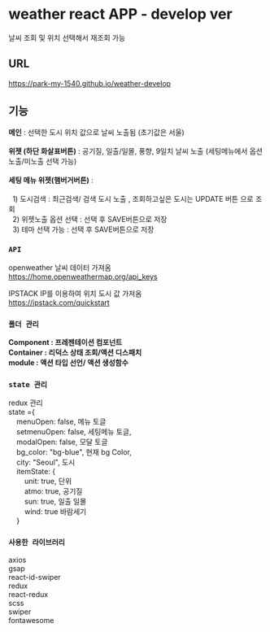 # weather react APP - develop ver

날씨 조회 및 위치 선택해서 재조회 가능

## URL
https://park-my-1540.github.io/weather-develop

## 기능

**메인** : 선택한 도시 위치 값으로 날씨 노출됨 (초기값은 서울) <BR/> <BR/>
**위젯 (하단 화살표버튼)** : 공기질, 일출/일몰, 풍향, 9일치 날씨 노출 (세팅메뉴에서 옵션 노출/미노출 선택 가능)<br/> <BR/>
**세팅 메뉴 위젯(햄버거버튼)** : <br/><BR/>
&nbsp;&nbsp;1) 도시검색 : 최근검색/ 검색 도시 노출 , 조회하고싶은 도시는 UPDATE 버튼 으로 조회 <BR/> 
&nbsp;&nbsp;2) 위젯노출 옵션 선택 : 선택 후 SAVE버튼으로 저장<BR/>
&nbsp;&nbsp;3) 테마 선택 가능 : 선택 후 SAVE버튼으로 저장<BR/>

### `API`

openweather 날씨 데이터 가져옴 <br/>
https://home.openweathermap.org/api_keys

IPSTACK IP를 이용하여 위치 도시 값 가져옴<br/>
https://ipstack.com/quickstart

### `폴더 관리`
**Component : 프레젠테이션 컴포넌트**<br/>
**Container : 리덕스 상태 조회/액션 디스패치**<br/>
**module : 액션 타입 선언/ 액션 생성함수**

### `state 관리`
redux 관리<br/>
state ={<br/>
  &nbsp;&nbsp;&nbsp;&nbsp;menuOpen: false, 메뉴 토글 <Br/>
  &nbsp;&nbsp;&nbsp;&nbsp;setmenuOpen: false, 세팅메뉴 토글,<Br/>
  &nbsp;&nbsp;&nbsp;&nbsp;modalOpen: false,  모달 토글<Br/>
  &nbsp;&nbsp;&nbsp;&nbsp;bg_color: "bg-blue", 현재 bg Color,<Br/>
  &nbsp;&nbsp;&nbsp;&nbsp;city: "Seoul", 도시 <Br/>
  &nbsp;&nbsp;&nbsp;&nbsp;itemState: {<Br/>
    &nbsp;&nbsp;&nbsp;&nbsp;&nbsp;&nbsp;&nbsp;&nbsp;unit: true, 단위<Br/>
    &nbsp;&nbsp;&nbsp;&nbsp;&nbsp;&nbsp;&nbsp;&nbsp;atmo: true, 공기질<Br/>
    &nbsp;&nbsp;&nbsp;&nbsp;&nbsp;&nbsp;&nbsp;&nbsp;sun: true, 일출 일몰<Br/>
   &nbsp;&nbsp;&nbsp;&nbsp;&nbsp;&nbsp;&nbsp;&nbsp;wind: true 바람세기<Br/>
   &nbsp;&nbsp;&nbsp;&nbsp;}<Br/>


### `사용한 라이브러리`
axios<br/>
gsap<br/>
react-id-swiper<br/>
redux<br/>
react-redux<br/>
scss<br/>
swiper<br/>
fontawesome

